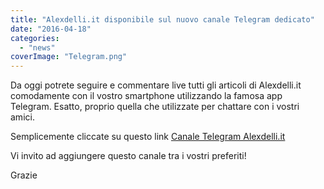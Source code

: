 ```yaml
---
title: "Alexdelli.it disponibile sul nuovo canale Telegram dedicato"
date: "2016-04-18"
categories: 
  - "news"
coverImage: "Telegram.png"
---
```


Da oggi potrete seguire e commentare live tutti gli articoli di Alexdelli.it comodamente con il vostro smartphone utilizzando la famosa app Telegram. Esatto, proprio quella che utilizzate per chattare con i vostri amici.

Semplicemente cliccate su questo link [Canale Telegram Alexdelli.it](https://telegram.me/alexblog)

Vi invito ad aggiungere questo canale tra i vostri preferiti!

Grazie

